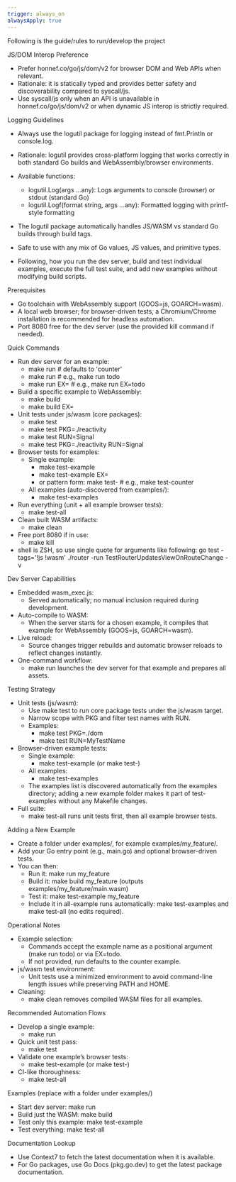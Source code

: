 ```yaml
---
trigger: always_on
alwaysApply: true
---
```


Following is the guide/rules to run/develop the project

JS/DOM Interop Preference
- Prefer honnef.co/go/js/dom/v2 for browser DOM and Web APIs when relevant.
- Rationale: it is statically typed and provides better safety and discoverability compared to syscall/js.
- Use syscall/js only when an API is unavailable in honnef.co/go/js/dom/v2 or when dynamic JS interop is strictly required.

Logging Guidelines
- Always use the logutil package for logging instead of fmt.Println or console.log.
- Rationale: logutil provides cross-platform logging that works correctly in both standard Go builds and WebAssembly/browser environments.
- Available functions:
    - logutil.Log(args ...any): Logs arguments to console (browser) or stdout (standard Go)
    - logutil.Logf(format string, args ...any): Formatted logging with printf-style formatting
- The logutil package automatically handles JS/WASM vs standard Go builds through build tags.
- Safe to use with any mix of Go values, JS values, and primitive types.


- Following, how you run the dev server, build and test individual examples, execute the full test suite, and add new examples without modifying build scripts.

Prerequisites
- Go toolchain with WebAssembly support (GOOS=js, GOARCH=wasm).
- A local web browser; for browser-driven tests, a Chromium/Chrome installation is recommended for headless automation.
- Port 8080 free for the dev server (use the provided kill command if needed).

Quick Commands
- Run dev server for an example:
  - make run                 # defaults to 'counter'
  - make run <example>       # e.g., make run todo
  - make run EX=<example>    # e.g., make run EX=todo
- Build a specific example to WebAssembly:
  - make build <example>
  - make build EX=<example>
- Unit tests under js/wasm (core packages):
  - make test
  - make test PKG=./reactivity
  - make test RUN=Signal
  - make test PKG=./reactivity RUN=Signal
- Browser tests for examples:
  - Single example:
    - make test-example <example>
    - make test-example EX=<example>
    - or pattern form: make test-<example>   # e.g., make test-counter
  - All examples (auto-discovered from examples/):
    - make test-examples
- Run everything (unit + all example browser tests):
  - make test-all
- Clean built WASM artifacts:
  - make clean
- Free port 8080 if in use:
  - make kill
- shell is ZSH, so use single quote for arguments like following: go test -tags='!js !wasm' ./router -run TestRouterUpdatesViewOnRouteChange -v


Dev Server Capabilities
- Embedded wasm_exec.js:
  - Served automatically; no manual inclusion required during development.
- Auto-compile to WASM:
  - When the server starts for a chosen example, it compiles that example for WebAssembly (GOOS=js, GOARCH=wasm).
- Live reload:
  - Source changes trigger rebuilds and automatic browser reloads to reflect changes instantly.
- One-command workflow:
  - make run <example> launches the dev server for that example and prepares all assets.

Testing Strategy
- Unit tests (js/wasm):
  - Use make test to run core package tests under the js/wasm target.
  - Narrow scope with PKG and filter test names with RUN.
  - Examples:
    - make test PKG=./dom
    - make test RUN=MyTestName
- Browser-driven example tests:
  - Single example:
    - make test-example <example> (or make test-<example>)
  - All examples:
    - make test-examples
  - The examples list is discovered automatically from the examples directory; adding a new example folder makes it part of test-examples without any Makefile changes.
- Full suite:
  - make test-all runs unit tests first, then all example browser tests.

Adding a New Example
- Create a folder under examples/, for example examples/my_feature/.
- Add your Go entry point (e.g., main.go) and optional browser-driven tests.
- You can then:
  - Run it: make run my_feature
  - Build it: make build my_feature (outputs examples/my_feature/main.wasm)
  - Test it: make test-example my_feature
  - Include it in all-example runs automatically: make test-examples and make test-all (no edits required).

Operational Notes
- Example selection:
  - Commands accept the example name as a positional argument (make run todo) or via EX=todo.
  - If not provided, run defaults to the counter example.
- js/wasm test environment:
  - Unit tests use a minimized environment to avoid command-line length issues while preserving PATH and HOME.
- Cleaning:
  - make clean removes compiled WASM files for all examples.

Recommended Automation Flows
- Develop a single example:
  - make run <example>
- Quick unit test pass:
  - make test
- Validate one example’s browser tests:
  - make test-example <example>  (or make test-<example>)
- CI-like thoroughness:
  - make test-all

Examples (replace <example> with a folder under examples/)
- Start dev server: make run <example>
- Build just the WASM: make build <example>
- Test only this example: make test-example <example>
- Test everything: make test-all

Documentation Lookup
- Use Context7 to fetch the latest documentation when it is available.
- For Go packages, use Go Docs (pkg.go.dev) to get the latest package documentation.
